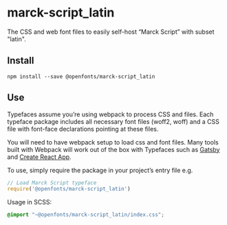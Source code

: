 
# marck-script_latin

The CSS and web font files to easily self-host “Marck Script” with subset "latin".

## Install

`npm install --save @openfonts/marck-script_latin`

## Use

Typefaces assume you’re using webpack to process CSS and files. Each typeface
package includes all necessary font files (woff2, woff) and a CSS file with
font-face declarations pointing at these files.

You will need to have webpack setup to load css and font files. Many tools built
with Webpack will work out of the box with Typefaces such as [Gatsby](https://github.com/gatsbyjs/gatsby)
and [Create React App](https://github.com/facebookincubator/create-react-app).

To use, simply require the package in your project’s entry file e.g.

```javascript
// Load Marck Script typeface
require('@openfonts/marck-script_latin')
```

Usage in SCSS:
```scss
@import "~@openfonts/marck-script_latin/index.css";
```

